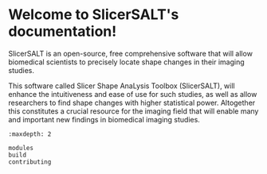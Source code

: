 # Welcome to SlicerSALT's documentation!

SlicerSALT is an open-source, free comprehensive software that will allow 
biomedical scientists to precisely locate shape changes in their imaging studies.

This software called Slicer Shape AnaLysis Toolbox (SlicerSALT), will enhance the 
intuitiveness and ease of use for such studies, as well as allow researchers to 
find shape changes with higher statistical power. Altogether this constitutes a 
crucial resource for the imaging field that will enable many and important new 
findings in biomedical imaging studies.


```{toctree}
:maxdepth: 2

modules
build
contributing
